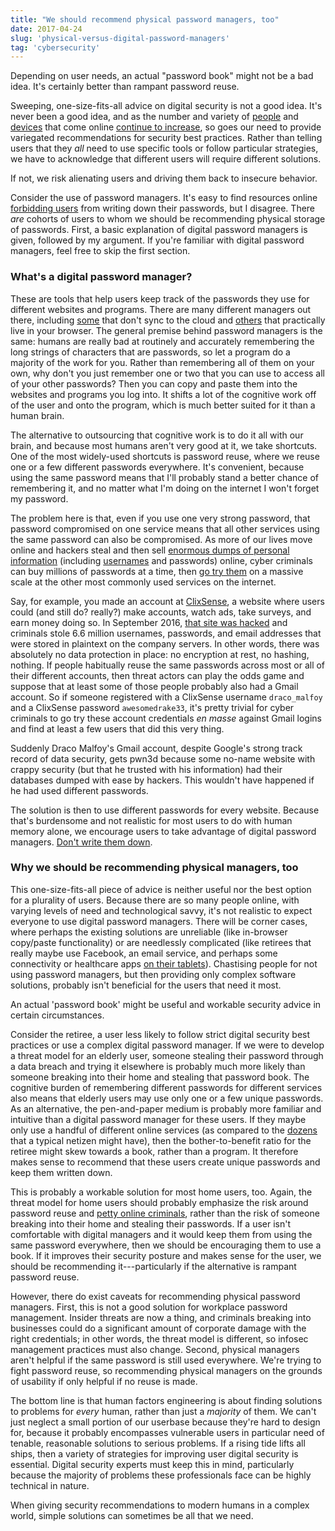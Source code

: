 ```yaml
---
title: "We should recommend physical password managers, too"
date: 2017-04-24
slug: 'physical-versus-digital-password-managers'
tag: 'cybersecurity'
---
```


Depending on user needs, an actual "password book" might not be a bad idea. It's certainly better than rampant password reuse.
<!--more-->

Sweeping, one-size-fits-all advice on digital security is not a good idea. It's never been a good idea, and as the number and variety of [people](https://time.com/money/3896219/internet-users-worldwide/) and [devices](http://spectrum.ieee.org/tech-talk/telecom/internet/popular-internet-of-things-forecast-of-50-billion-devices-by-2020-is-outdated) that come online [continue to increase](http://www.internetlivestats.com/internet-users/#trend), so goes our need to provide variegated recommendations for security best practices. Rather than telling users that they *all* need to use specific tools or follow particular strategies, we have to acknowledge that different users will require different solutions.

If not, we risk alienating users and driving them back to insecure behavior.

Consider the use of password managers. It's easy to find resources online [forbidding users](https://www.dataprivacyandsecurityinsider.com/2016/09/privacy-tip-53-valuable-lesson-dont-write-down-passwords/) from writing down their passwords, but I disagree. There *are* cohorts of users to whom we should be recommending physical storage of passwords. First, a basic explanation of digital password managers is given, followed by my argument. If you're familiar with digital password managers, feel free to skip the first section.

### What's a digital password manager? ###

These are tools that help users keep track of the passwords they use for different websites and programs. There are many different managers out there, including [some](http://keepass.info/) that don't sync to the cloud and [others](https://www.lastpass.com/) that practically live in your browser. The general premise behind password managers is the same: humans are really bad at routinely and accurately remembering the long strings of characters that are passwords, so let a program do a majority of the work for you. Rather than remembering all of them on your own, why don't you just remember one or two that you can use to access all of your other passwords? Then you can copy and paste them into the websites and programs you log into. It shifts a lot of the cognitive work off of the user and onto the program, which is much better suited for it than a human brain.

The alternative to outsourcing that cognitive work is to do it all with our brain, and because most humans aren't very good at it, we take shortcuts. One of the most widely-used shortcuts is password reuse, where we reuse one or a few different passwords everywhere. It's convenient, because using the same password means that I'll probably stand a better chance of remembering it, and no matter what I'm doing on the internet I won't forget my password.

The problem here is that, even if you use one very strong password, that password compromised on one service means that all other services using the same password can also be compromised. As more of our lives move online and hackers steal and then sell [enormous dumps of personal information](http://www.informationisbeautiful.net/visualizations/worlds-biggest-data-breaches-hacks/) (including [usernames](https://haveibeenpwned.com/) and passwords) online, cyber criminals can buy millions of passwords at a time, then [go try them](https://www.lifehacker.com.au/2016/09/dropbox-hack-this-is-why-you-shouldnt-reuse-your-passwords/) on a massive scale at the other most commonly used services on the internet.

Say, for example, you made an account at [ClixSense](https://www.clixsense.com/), a website where users could (and still do? really?) make accounts, watch ads, take surveys, and earn money doing so. In September 2016, [that site was hacked](https://arstechnica.com/security/2016/09/plaintext-passwords-and-wealth-of-other-data-for-6-6-million-people-go-public/) and criminals stole 6.6 million usernames, passwords, and email addresses that were stored in plaintext on the company servers. In other words, there was absolutely no data protection in place: no encryption at rest, no hashing, nothing. If people habitually reuse the same passwords across most or all of their different accounts, then threat actors can play the odds game and suppose that at least some of those people probably also had a Gmail account. So if someone registered with a ClixSense username `draco_malfoy` and a ClixSense password `awesomedrake33`, it's pretty trivial for cyber criminals to go try these account credentials *en masse* against Gmail logins and find at least a few users that did this very thing.

Suddenly Draco Malfoy's Gmail account, despite Google's strong track record of data security, gets pwn3d because some no-name website with crappy security (but that he trusted with his information) had their databases dumped with ease by hackers. This wouldn't have happened if he had used different passwords.

The solution is then to use different passwords for every website. Because that's burdensome and not realistic for most users to do with human memory alone, we encourage users to take advantage of digital password managers. [Don't write them down](https://security.illinois.edu/content/passwords).

### Why we should be recommending physical managers, too ###

This one-size-fits-all piece of advice is neither useful nor the best option for a plurality of users. Because there are so many people online, with varying levels of need and technological savvy, it's not realistic to expect everyone to use digital password managers. There will be corner cases, where perhaps the existing solutions are unreliable (like in-browser copy/paste functionality) or are needlessly complicated (like retirees that really maybe use Facebook, an email service, and perhaps some connectivity or healthcare apps [on their tablets](https://dcurt.is/the-death-of-the-tablet)). Chastising people for not using password managers, but then providing only complex software solutions, probably isn't beneficial for the users that need it most.

An actual 'password book' might be useful and workable security advice in certain circumstances.

Consider the retiree, a user less likely to follow strict digital security best practices or use a complex digital password manager. If we were to develop a threat model for an elderly user, someone stealing their password through a data breach and trying it elsewhere is probably much more likely than someone breaking into their home and stealing that password book. The cognitive burden of remembering different passwords for different services also means that elderly users may use only one or a few unique passwords. As an alternative, the pen-and-paper medium is probably more familiar and intuitive than a digital password manager for these users. If they maybe only use a handful of different online services (as compared to the [dozens](https://www.buzzfeed.com/josephbernstein/survey-says-people-have-way-too-many-passwords-to-remember) that a typical netizen might have), then the bother-to-benefit ratio for the retiree might skew towards a book, rather than a program. It therefore makes sense to recommend that these users create unique passwords and keep them written down.

This is probably a workable solution for most home users, too. Again, the threat model for home users should probably emphasize the risk around password reuse and [petty online criminals](http://www.zdnet.com/article/terrified-about-cyber-ninjas-you-may-be-missing-the-real-threat/), rather than the risk of someone breaking into their home and stealing their passwords. If a user isn't comfortable with digital managers and it would keep them from using the same password everywhere, then we should be encouraging them to use a book. If it improves their security posture and makes sense for the user, we should be recommending it---particularly if the alternative is rampant password reuse.

However, there do exist caveats for recommending physical password managers. First, this is not a good solution for workplace password management. Insider threats are now a thing, and criminals breaking into businesses could do a significant amount of corporate damage with the right credentials; in other words, the threat model is different, so infosec management practices must also change. Second, physical managers aren't helpful if the same password is still used everywhere. We're trying to fight password reuse, so recommending physical managers on the grounds of usability if only helpful if no reuse is made.

The bottom line is that human factors engineering is about finding solutions to problems for *every* human, rather than just a *majority* of them. We can't just neglect a small portion of our userbase because they're hard to design for, because it probably encompasses vulnerable users in particular need of tenable, reasonable solutions to serious problems. If a rising tide lifts all ships, then a variety of strategies for improving user digital security is essential. Digital security experts must keep this in mind, particularly because the majority of problems these professionals face can be highly technical in nature.

When giving security recommendations to modern humans in a complex world, simple solutions can sometimes be all that we need.

